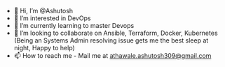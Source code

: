 - 👋 Hi, I’m @Ashutosh
- 👀 I’m interested in DevOps
- 🌱 I’m currently learning to master Devops
- 💞️ I’m looking to collaborate on Ansible, Terraform, Docker, Kubernetes (Being an Systems Admin resolving issue gets me the best sleep at night, Happy to help)
- 📫 How to reach me - Mail me at athawale.ashutosh309@gmail.com

<!---
Ashucoda/Ashucoda is a ✨ special ✨ repository because its `README.md` (this file) appears on your GitHub profile.
You can click the Preview link to take a look at your changes.
--->
